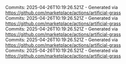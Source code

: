 Commits: 2025-04-26T10:19:26.521Z - Generated via https://github.com/marketplace/actions/artificial-grass
<br>
Commits: 2025-04-26T10:19:26.521Z - Generated via https://github.com/marketplace/actions/artificial-grass
<br>
Commits: 2025-04-26T10:19:26.521Z - Generated via https://github.com/marketplace/actions/artificial-grass
<br>
Commits: 2025-04-26T10:19:26.521Z - Generated via https://github.com/marketplace/actions/artificial-grass
<br>
Commits: 2025-04-26T10:19:26.521Z - Generated via https://github.com/marketplace/actions/artificial-grass
<br>
